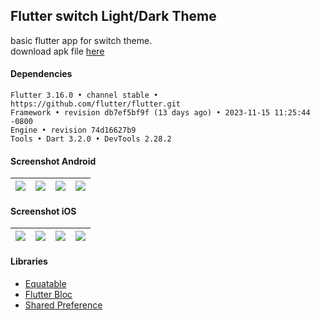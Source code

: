 ## Flutter switch Light/Dark Theme ##

basic flutter app for switch theme.  
download apk file [here](https://www.dropbox.com/s/r9jb5t7hepfqevi)

#### Dependencies ####
```
Flutter 3.16.0 • channel stable • https://github.com/flutter/flutter.git
Framework • revision db7ef5bf9f (13 days ago) • 2023-11-15 11:25:44 -0800
Engine • revision 74d16627b9
Tools • Dart 3.2.0 • DevTools 2.28.2
```

#### Screenshot Android ####
| ![](https://i.imgur.com/VefgPb6.png) | ![](https://i.imgur.com/VHKnuKx.png) | ![](https://i.imgur.com/KbYHNvh.png) | ![](https://i.imgur.com/UkU5pLb.png) |
| :---: | :---: | :---: | :---: |

#### Screenshot iOS ####
| ![](https://images2.imgbox.com/97/dc/lREOy8Ec_o.png) | ![](https://images2.imgbox.com/3d/c4/6MG2SBTB_o.png) | ![](https://images2.imgbox.com/92/b8/YwqEbWbX_o.png) | ![](https://images2.imgbox.com/fc/cf/O1fxcrSD_o.png) |
| :---: | :---: | :---: | :---: |

#### Libraries ####
- [Equatable](https://pub.dev/packages/equatable)
- [Flutter Bloc](https://pub.dev/packages/flutter_bloc)
- [Shared Preference](https://pub.dev/packages/shared_preferences)
